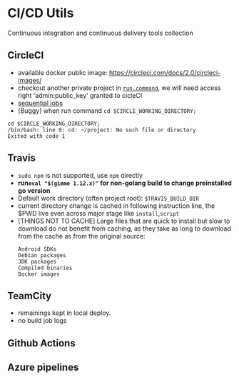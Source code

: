 # CI/CD Utils

Continuous integration and continuous delivery tools collection

## CircleCI
- available docker public image: https://circleci.com/docs/2.0/circleci-images/
- checkout another private project in [`run.command`](https://circleci.com/docs/2.0/gh-bb-integration/#enable-your-project-to-check-out-additional-private-repositories), we will need access right 'admin:public_key' granted to cicleCI
- [sequential jobs](https://circleci.com/docs/2.0/workflows/#sequential-job-execution-example)
- [Buggy] when run command  `cd $CIRCLE_WORKING_DIRECTORY; `
```
cd $CIRCLE_WORKING_DIRECTORY; 
/bin/bash: line 0: cd: ~/project: No such file or directory
Exited with code 1
```
## Travis
- `sudo npm` is not supported, use `npm` directly
- **run`eval "$(gimme 1.12.x)"` for non-golang build to change preinstalled go version**
- Default work directory (often project root): `$TRAVIS_BUILD_DIR`
- current directory change is cached in following instruction line, the $PWD live even across major stage like `install`,`script`
- [THINGS NOT TO CACHE]
Large files that are quick to install but slow to download do not benefit from caching, as they take as long to download from the cache as from the original source:
    ```
    Android SDKs
    Debian packages
    JDK packages
    Compiled binaries
    Docker images
    ```

  
## TeamCity
- remainings kept in local deploy. 
- no build job logs 

## Github Actions

## Azure pipelines
